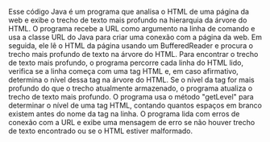 Esse código Java é um programa que analisa o HTML de uma página da web e exibe o trecho de texto mais profundo na hierarquia da árvore do HTML.  O programa recebe a URL como argumento na linha de comando e usa a classe URL do Java para criar uma conexão com a página da web. Em seguida, ele lê o HTML da página usando um BufferedReader e procura o trecho mais profundo de texto na árvore do HTML.  Para encontrar o trecho de texto mais profundo, o programa percorre cada linha do HTML lido, verifica se a linha começa com uma tag HTML e, em caso afirmativo, determina o nível dessa tag na árvore do HTML. Se o nível da tag for mais profundo do que o trecho atualmente armazenado, o programa atualiza o trecho de texto mais profundo.  O programa usa o método "getLevel" para determinar o nível de uma tag HTML, contando quantos espaços em branco existem antes do nome da tag na linha.  O programa lida com erros de conexão com a URL e exibe uma mensagem de erro se não houver trecho de texto encontrado ou se o HTML estiver malformado.
